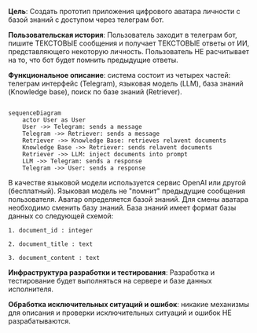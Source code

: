 **Цель**: Создать прототип приложения цифрового аватара личности с базой знаний с доступом через телеграм бот.

**Пользовательская история**: Пользователь заходит в телеграм бот, пишите ТЕКСТОВЫЕ сообщения и получает ТЕКСТОВЫЕ ответы от ИИ, представляющего некоторую личность. Пользователь НЕ расчитывает на то, что бот будет помнить предыдущие ответы.

**Функциональное описание**: система состоит из четырех частей: телеграм интерфейс (Telegram), языковая модель (LLM), база знаний (Knowledge base), поиск по базе знаний (Retriever). 


``` mermaid

sequenceDiagram
    actor User as User
    User ->> Telegram: sends a message
    Telegram ->> Retriever: sends a message
    Retriever ->> Knowledge Base: retrieves relavent documents
    Knowledge Base ->> Retriever: sends relavent documents
    Retriever ->> LLM: inject documents into prompt
    LLM ->> Telegram: sends a response
    Telegram ->> User: sends a response

```


В качестве языковой модели используется сервис OpenAI или другой (бесплатный). Языковая модель не "помнит" предыдущие сообщения пользователя. Аватар определяется базой знаний. Для смены аватара необходимо сменить базу знаний. База знаний имеет формат базы данных со следующей схемой:


```
1. document_id : integer

2. document_title : text

3. document_content : text

```

**Инфраструктура разработки и тестирования**: Разработка и тестирование будет выполняться на сервере и базе данных исполнителя.

**Обработка исключительных ситуаций и ошибок**: никакие механизмы для описания и проверки исключительных ситуаций и ошибок НЕ разрабатываются.
